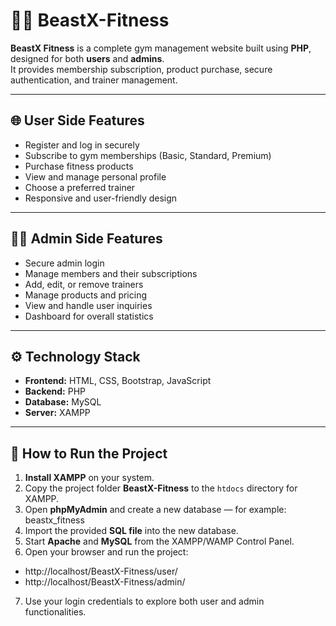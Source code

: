 # 🏋️‍♂️ BeastX-Fitness

**BeastX Fitness** is a complete gym management website built using **PHP**, designed for both **users** and **admins**.  
It provides membership subscription, product purchase, secure authentication, and trainer management.

---

## 🌐 User Side Features
- Register and log in securely  
- Subscribe to gym memberships (Basic, Standard, Premium)  
- Purchase fitness products  
- View and manage personal profile  
- Choose a preferred trainer  
- Responsive and user-friendly design  

---

## 🧑‍💼 Admin Side Features
- Secure admin login  
- Manage members and their subscriptions  
- Add, edit, or remove trainers  
- Manage products and pricing  
- View and handle user inquiries  
- Dashboard for overall statistics  

---

## ⚙️ Technology Stack
- **Frontend:** HTML, CSS, Bootstrap, JavaScript  
- **Backend:** PHP  
- **Database:** MySQL  
- **Server:** XAMPP  

---

## 🚀 How to Run the Project

1. **Install XAMPP** on your system.  
2. Copy the project folder **BeastX-Fitness** to the `htdocs` directory for XAMPP.  
3. Open **phpMyAdmin** and create a new database — for example:
   beastx_fitness
4. Import the provided **SQL file** into the new database.  
5. Start **Apache** and **MySQL** from the XAMPP/WAMP Control Panel.  
6. Open your browser and run the project:
- http://localhost/BeastX-Fitness/user/
- http://localhost/BeastX-Fitness/admin/
7. Use your login credentials to explore both user and admin functionalities.
